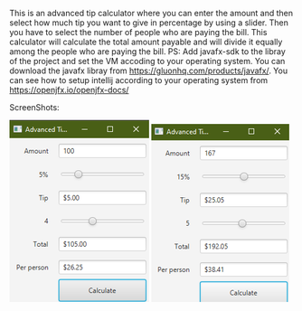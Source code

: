 This is an advanced tip calculator where you can enter the amount and then select how much tip you want to give in percentage by using a slider.
Then you have to select the number of people who are paying the bill. This calculator will calculate the total amount payable and will divide it
equally among the people who are paying the bill.
PS: Add javafx-sdk to the libray of the project and set the VM accoding to your operating system.
You can download the javafx libray from https://gluonhq.com/products/javafx/.
You can see how to setup intellij according to your operating system from https://openjfx.io/openjfx-docs/

ScreenShots:

![](screenshots/Screenshot1.png)
![](screenshots/Screenshot2.png)
